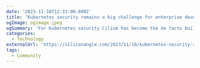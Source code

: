 ```yaml
---
date: '2023-11-10T12:33:00.000Z'
title: 'Kubernetes security remains a big challenge for enterprise developers'
ogImage: ogimage.jpeg
ogSummary: 'For Kubernetes security Cilium has become the de facto building block for cloud native network infrastructure and the sub-project Tetragon recently reached 1.0'
categories:
  - Technology
externalUrl: 'https://siliconangle.com/2023/11/10/kubernetes-security-remains-big-challenge-enterprise-developers/'
tags:
  - Community
---
```

